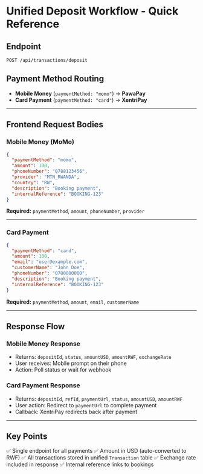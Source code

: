 # Unified Deposit Workflow - Quick Reference

## Endpoint
```
POST /api/transactions/deposit
```

## Payment Method Routing
- **Mobile Money** (`paymentMethod: "momo"`) → **PawaPay**
- **Card Payment** (`paymentMethod: "card"`) → **XentriPay**

---

## Frontend Request Bodies

### Mobile Money (MoMo)
```json
{
  "paymentMethod": "momo",
  "amount": 100,
  "phoneNumber": "0788123456",
  "provider": "MTN_RWANDA",
  "country": "RW",
  "description": "Booking payment",
  "internalReference": "BOOKING-123"
}
```

**Required:** `paymentMethod`, `amount`, `phoneNumber`, `provider`

---

### Card Payment
```json
{
  "paymentMethod": "card",
  "amount": 100,
  "email": "user@example.com",
  "customerName": "John Doe",
  "phoneNumber": "0780000000",
  "description": "Booking payment",
  "internalReference": "BOOKING-123"
}
```

**Required:** `paymentMethod`, `amount`, `email`, `customerName`

---

## Response Flow

### Mobile Money Response
- Returns: `depositId`, `status`, `amountUSD`, `amountRWF`, `exchangeRate`
- User receives: Mobile prompt on their phone
- Action: Poll status or wait for webhook

### Card Payment Response
- Returns: `depositId`, `refId`, `paymentUrl`, `status`, `amountUSD`, `amountRWF`
- User action: Redirect to `paymentUrl` to complete payment
- Callback: XentriPay redirects back after payment

---

## Key Points
✅ Single endpoint for all payments
✅ Amount in USD (auto-converted to RWF)
✅ All transactions stored in unified `Transaction` table
✅ Exchange rate included in response
✅ Internal reference links to bookings
